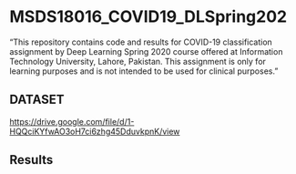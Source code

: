 # MSDS18016_COVID19_DLSpring202
“This repository contains code and results for COVID-19 classification assignment by Deep Learning Spring 2020 course offered at Information Technology University, Lahore, Pakistan. This assignment is only for learning purposes and is not intended to be used for clinical purposes.”


## DATASET

https://drive.google.com/file/d/1-HQQciKYfwAO3oH7ci6zhg45DduvkpnK/view

## Results


